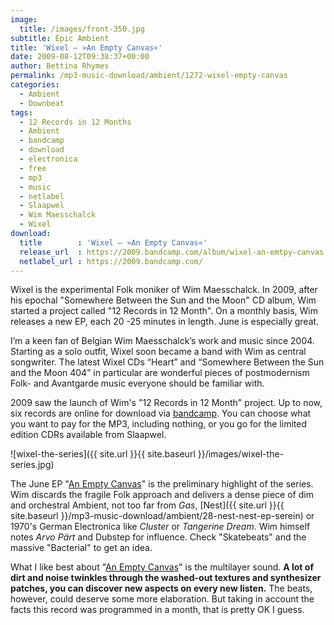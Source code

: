 ```yaml
---
image:
  title: /images/front-350.jpg
subtitle: Epic Ambient
title: 'Wixel – »An Empty Canvas«'
date: 2009-08-12T09:38:37+00:00
author: Bettina Rhymes
permalink: /mp3-music-download/ambient/1272-wixel-empty-canvas
categories:
  - Ambient
  - Downbeat
tags:
  - 12 Records in 12 Months
  - Ambient
  - bandcamp
  - download
  - electronica
  - free
  - mp3
  - music
  - netlabel
  - Slaapwel
  - Wim Maesschalck
  - Wixel
download:
  title        : 'Wixel – »An Empty Canvas«'
  release_url  : https://2009.bandcamp.com/album/wixel-an-emtpy-canvas
  netlabel_url : https://2009.bandcamp.com/
---
```

Wixel is the experimental Folk moniker of Wim Maesschalck. In 2009, after his epochal "Somewhere Between the Sun and the Moon" CD album, Wim started a project called "12 Records in 12 Month". On a monthly basis, Wim releases a new EP, each 20 -25 minutes in length. June is especially great.<!--more-->

I’m a keen fan of Belgian Wim Maesschalck’s work and music since 2004. Starting as a solo outfit, Wixel soon became a band with Wim as central songwriter. The latest Wixel CDs “Heart” and “Somewhere Between the Sun and the Moon 404” in particular are wonderful pieces of postmodernism Folk- and Avantgarde music everyone should be familiar with.

2009 saw the launch of Wim's "12 Records in 12 Month" project. Up to now, six records are online for download via <a href="http://2009.bandcamp.com/album/wixel-an-emtpy-canvas" target="_blank">bandcamp</a>. You can choose what you want to pay for the MP3, including nothing, or you go for the limited edition CDRs available from Slaapwel.

![wixel-the-series]({{ site.url }}{{ site.baseurl }}/images/wixel-the-series.jpg)

The June EP "<a href="http://2009.bandcamp.com/album/wixel-an-emtpy-canvas" target="_blank">An Empty Canvas</a>" is the preliminary highlight of the series. Wim discards the fragile Folk approach and delivers a dense piece of dim and orchestral Ambient, not too far from _Gas_, [Nest]({{ site.url }}{{ site.baseurl }}/mp3-music-download/ambient/28-nest-nest-ep-serein) or 1970's German Electronica like _Cluster_ or _Tangerine Dream_. Wim himself notes _Arvo Pärt_ and Dubstep for influence. Check "Skatebeats" and the massive "Bacterial" to get an idea.

What I like best about "<a href="http://2009.bandcamp.com/album/wixel-an-emtpy-canvas" target="_blank">An Empty Canvas</a>" is the multilayer sound. **A lot of dirt and noise twinkles through the washed-out textures and synthesizer patches, you can discover new aspects on every new listen.** The beats, however, could deserve some more elaboration. But taking in account the facts this record was programmed in a month, that is pretty OK I guess.
